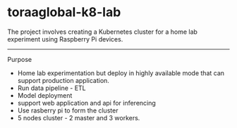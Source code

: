 # toraaglobal-k8-lab
The project involves creating a Kubernetes cluster for a home lab experiment using Raspberry Pi devices.
***

Purpose

- Home lab experimentation but deploy in highly available mode that can support production application. 
- Run data pipeline - ETL
- Model deployment 
- support web application and api for inferencing 
- Use rasberry pi to form the cluster
- 5 nodes cluster - 2 master and 3 workers.



